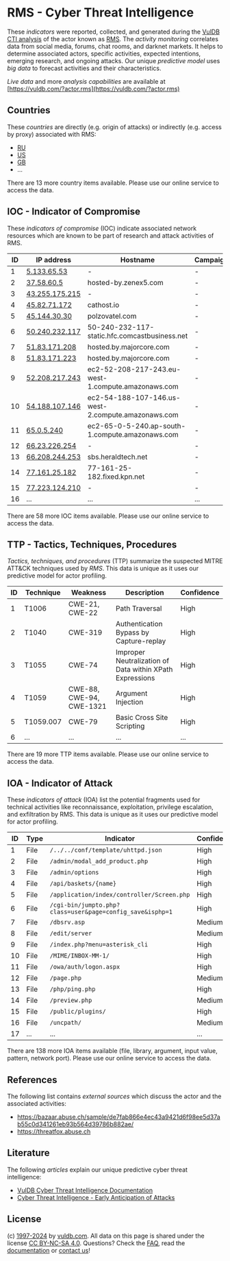 # RMS - Cyber Threat Intelligence

These _indicators_ were reported, collected, and generated during the [VulDB CTI analysis](https://vuldb.com/?kb.cti) of the actor known as [RMS](https://vuldb.com/?actor.rms). The _activity monitoring_ correlates data from social media, forums, chat rooms, and darknet markets. It helps to determine associated actors, specific activities, expected intentions, emerging research, and ongoing attacks. Our unique _predictive model_ uses _big data_ to forecast activities and their characteristics.

_Live data_ and more _analysis capabilities_ are available at [https://vuldb.com/?actor.rms](https://vuldb.com/?actor.rms)

## Countries

These _countries_ are directly (e.g. origin of attacks) or indirectly (e.g. access by proxy) associated with RMS:

* [RU](https://vuldb.com/?country.ru)
* [US](https://vuldb.com/?country.us)
* [GB](https://vuldb.com/?country.gb)
* ...

There are 13 more country items available. Please use our online service to access the data.

## IOC - Indicator of Compromise

These _indicators of compromise_ (IOC) indicate associated network resources which are known to be part of research and attack activities of RMS.

ID | IP address | Hostname | Campaign | Confidence
-- | ---------- | -------- | -------- | ----------
1 | [5.133.65.53](https://vuldb.com/?ip.5.133.65.53) | - | - | High
2 | [37.58.60.5](https://vuldb.com/?ip.37.58.60.5) | hosted-by.zenex5.com | - | High
3 | [43.255.175.215](https://vuldb.com/?ip.43.255.175.215) | - | - | High
4 | [45.82.71.172](https://vuldb.com/?ip.45.82.71.172) | cathost.io | - | High
5 | [45.144.30.30](https://vuldb.com/?ip.45.144.30.30) | polzovatel.com | - | High
6 | [50.240.232.117](https://vuldb.com/?ip.50.240.232.117) | 50-240-232-117-static.hfc.comcastbusiness.net | - | High
7 | [51.83.171.208](https://vuldb.com/?ip.51.83.171.208) | hosted.by.majorcore.com | - | High
8 | [51.83.171.223](https://vuldb.com/?ip.51.83.171.223) | hosted.by.majorcore.com | - | High
9 | [52.208.217.243](https://vuldb.com/?ip.52.208.217.243) | ec2-52-208-217-243.eu-west-1.compute.amazonaws.com | - | Medium
10 | [54.188.107.146](https://vuldb.com/?ip.54.188.107.146) | ec2-54-188-107-146.us-west-2.compute.amazonaws.com | - | Medium
11 | [65.0.5.240](https://vuldb.com/?ip.65.0.5.240) | ec2-65-0-5-240.ap-south-1.compute.amazonaws.com | - | Medium
12 | [66.23.226.254](https://vuldb.com/?ip.66.23.226.254) | - | - | High
13 | [66.208.244.253](https://vuldb.com/?ip.66.208.244.253) | sbs.heraldtech.net | - | High
14 | [77.161.25.182](https://vuldb.com/?ip.77.161.25.182) | 77-161-25-182.fixed.kpn.net | - | High
15 | [77.223.124.210](https://vuldb.com/?ip.77.223.124.210) | - | - | High
16 | ... | ... | ... | ...

There are 58 more IOC items available. Please use our online service to access the data.

## TTP - Tactics, Techniques, Procedures

_Tactics, techniques, and procedures_ (TTP) summarize the suspected MITRE ATT&CK techniques used by _RMS_. This data is unique as it uses our predictive model for actor profiling.

ID | Technique | Weakness | Description | Confidence
-- | --------- | -------- | ----------- | ----------
1 | T1006 | CWE-21, CWE-22 | Path Traversal | High
2 | T1040 | CWE-319 | Authentication Bypass by Capture-replay | High
3 | T1055 | CWE-74 | Improper Neutralization of Data within XPath Expressions | High
4 | T1059 | CWE-88, CWE-94, CWE-1321 | Argument Injection | High
5 | T1059.007 | CWE-79 | Basic Cross Site Scripting | High
6 | ... | ... | ... | ...

There are 19 more TTP items available. Please use our online service to access the data.

## IOA - Indicator of Attack

These _indicators of attack_ (IOA) list the potential fragments used for technical activities like reconnaissance, exploitation, privilege escalation, and exfiltration by RMS. This data is unique as it uses our predictive model for actor profiling.

ID | Type | Indicator | Confidence
-- | ---- | --------- | ----------
1 | File | `/../../conf/template/uhttpd.json` | High
2 | File | `/admin/modal_add_product.php` | High
3 | File | `/admin/options` | High
4 | File | `/api/baskets/{name}` | High
5 | File | `/application/index/controller/Screen.php` | High
6 | File | `/cgi-bin/jumpto.php?class=user&page=config_save&isphp=1` | High
7 | File | `/dbsrv.asp` | Medium
8 | File | `/edit/server` | Medium
9 | File | `/index.php?menu=asterisk_cli` | High
10 | File | `/MIME/INBOX-MM-1/` | High
11 | File | `/owa/auth/logon.aspx` | High
12 | File | `/page.php` | Medium
13 | File | `/php/ping.php` | High
14 | File | `/preview.php` | Medium
15 | File | `/public/plugins/` | High
16 | File | `/uncpath/` | Medium
17 | ... | ... | ...

There are 138 more IOA items available (file, library, argument, input value, pattern, network port). Please use our online service to access the data.

## References

The following list contains _external sources_ which discuss the actor and the associated activities:

* https://bazaar.abuse.ch/sample/de7fab866e4ec43a9421d6f98ee5d37ab55c0d341261eb93b564d39786b882ae/
* https://threatfox.abuse.ch

## Literature

The following _articles_ explain our unique predictive cyber threat intelligence:

* [VulDB Cyber Threat Intelligence Documentation](https://vuldb.com/?kb.cti)
* [Cyber Threat Intelligence - Early Anticipation of Attacks](https://www.scip.ch/en/?labs.20201022)

## License

(c) [1997-2024](https://vuldb.com/?kb.changelog) by [vuldb.com](https://vuldb.com/?kb.about). All data on this page is shared under the license [CC BY-NC-SA 4.0](https://creativecommons.org/licenses/by-nc-sa/4.0/). Questions? Check the [FAQ](https://vuldb.com/?kb.faq), read the [documentation](https://vuldb.com/?kb) or [contact us](https://vuldb.com/?contact)!
